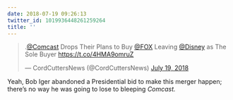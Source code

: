 ```yaml
---
date: 2018-07-19 09:26:13
twitter_id: 1019936448261259264
title: ''
---
```


<blockquote class="twitter-tweet"><p lang="en" dir="ltr">.<a href="https://twitter.com/comcast?ref_src=twsrc%5Etfw">@Comcast</a> Drops Their Plans to Buy <a href="https://twitter.com/fox?ref_src=twsrc%5Etfw">@FOX</a> Leaving <a href="https://twitter.com/Disney?ref_src=twsrc%5Etfw">@Disney</a> as The Sole Buyer  <a href="https://t.co/4HMA9omruZ">https://t.co/4HMA9omruZ</a></p>&mdash; CordCuttersNews (@CordCuttersNews) <a href="https://twitter.com/CordCuttersNews/status/1019926241107996672?ref_src=twsrc%5Etfw">July 19, 2018</a></blockquote>
<script async src="https://platform.twitter.com/widgets.js" charset="utf-8"></script>

Yeah, Bob Iger abandoned a Presidential bid to make this merger happen; there’s no way he was going to lose to bleeping _Comcast._
